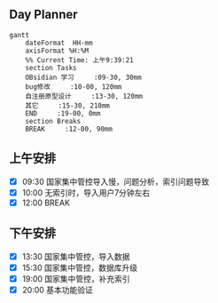 ## Day Planner
```mermaid
gantt
    dateFormat  HH-mm
    axisFormat %H:%M
    %% Current Time: 上午9:39:21
    section Tasks
    OBsidian 学习     :09-30, 30mm
    bug修改     :10-00, 120mm
    自注册原型设计     :13-30, 120mm
    其它     :15-30, 210mm
    END     :19-00, 0mm
    section Breaks
    BREAK     :12-00, 90mm
```

## 上午安排
- [x] 09:30 国家集中管控导入慢，问题分析，索引问题导致
- [x] 10:00 无索引时，导入用户7分钟左右
- [x] 12:00 BREAK

## 下午安排
- [x] 13:30 国家集中管控，导入数据
- [x] 15:30 国家集中管控，数据库升级
- [x] 19:00 国家集中管控，补充索引
- [x] 20:00 基本功能验证